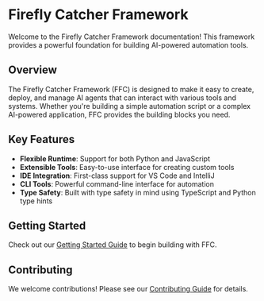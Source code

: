 # Firefly Catcher Framework

Welcome to the Firefly Catcher Framework documentation! This framework provides a powerful foundation for building AI-powered automation tools.

## Overview

The Firefly Catcher Framework (FFC) is designed to make it easy to create, deploy, and manage AI agents that can interact with various tools and systems. Whether you're building a simple automation script or a complex AI-powered application, FFC provides the building blocks you need.

## Key Features

- **Flexible Runtime**: Support for both Python and JavaScript
- **Extensible Tools**: Easy-to-use interface for creating custom tools
- **IDE Integration**: First-class support for VS Code and IntelliJ
- **CLI Tools**: Powerful command-line interface for automation
- **Type Safety**: Built with type safety in mind using TypeScript and Python type hints

## Getting Started

Check out our [Getting Started Guide](guides/getting-started.md) to begin building with FFC.

## Contributing

We welcome contributions! Please see our [Contributing Guide](https://github.com/ffcatcher/ffc-framework/blob/main/CONTRIBUTING.md) for details.
